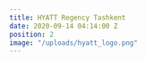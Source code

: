 ```yaml
---
title: HYATT Regency Tashkent
date: 2020-09-14 04:14:00 Z
position: 2
image: "/uploads/hyatt_logo.png"
---
```


